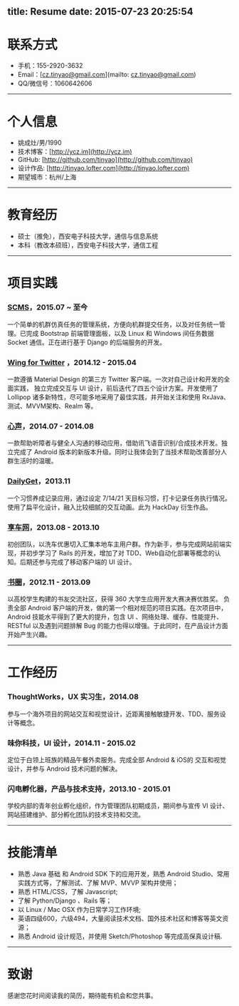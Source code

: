 title: Resume
date: 2015-07-23 20:25:54
---

# 联系方式

- 手机：155-2920-3632
- Email：[cz.tinyao@gmail.com](mailto: cz.tinyao@gmail.com)
- QQ/微信号：1060642606

---

# 个人信息

 - 姚成灶/男/1990
 - 技术博客：[http://ycz.im](http://ycz.im)
 - GitHub: [http://github.com/tinyao](http://github.com/tinyao)
 - 设计作品: [http://tinyao.lofter.com](http://tinyao.lofter.com)
 - 期望城市：杭州/上海

---

# 教育经历

* 硕士（推免），西安电子科技大学，通信与信息系统
* 本科（教改本硕班），西安电子科技大学，通信工程

---

# 项目实践

### [SCMS](http://ycz.im/scms)，2015.07 ~ 至今

一个简单的机群仿真任务的管理系统，方便向机群提交任务，以及对任务统一管理。已完成 Bootstrap 前端管理面板，以及 Linux 和 Windows 间任务数据 Socket 通信。正在进行基于 Django 的后端服务的开发。

### [Wing for Twitter](http://zico.im/wing) ，2014.12 - 2015.04

一款遵循 Material Design 的第三方 Twitter 客户端。一次对自己设计和开发的全面实践， 独立完成交互与 UI 设计，前后迭代了四五个设计方案。开发使用了 Lollipop 诸多新特性，尽可能多地采用了最佳实践，并开始关注和使用 RxJava、测试、MVVM架构、Realm 等。

### [心声](http://xinsheng.im)，2014.07 - 2014.08

一款帮助听障者与健全人沟通的移动应用，借助讯飞语音识别/合成技术开发。独立完成了 Android 版本的新版本升级。同时让我体会到了当技术帮助改善部分人群生活时的温暖。

### [DailyGet](http://zico.im/dailyget)，2013.11

一个习惯养成记录应用，通过设定 7/14/21 天目标习惯，打卡记录任务执行情况。 使用了扁平化设计，融入比较细腻的交互动画。此为 HackDay 衍生作品。

### [享车网](http://ixiangche.com)，2013.08 - 2013.10

初创团队，以洗车优惠切入汇集本地车主用户群。作为新手，参与完成网站前端实现，并初步学习了 Rails 的开发，增加了对 TDD、Web自动化部署等概念的认知。后期还参与完成了移动客户端的 UI 设计。

### [书圈](http://zico.im/boocle)，2012.11 - 2013.09

以高校学生构建的书友交流社区，获得 360 大学生应用开发大赛决赛优胜奖。 负责全部 Android 客户端的开发，做的第一个相对规范的项目实践。在次项目中，Android 技能水平得到了更大的提升，包含 UI 、网络处理、缓存、性能提升、RESTful 以及遇到问题排解 Bug 的能力也得以增强。于此同时，在产品设计方面开始产生兴趣。


---

# 工作经历

### ThoughtWorks，UX 实习生，2014.08

参与一个海外项目的网站交互和视觉设计，近距离接触敏捷开发、TDD、服务设计等概念。

### 味你科技，UI 设计，2014.11 - 2015.02

定位于白领上班族的精品午餐外卖服务。完成全部 Android & iOS的 交互和视觉设计，并参与 Android 技术问题的解决。

### 闪电孵化器，产品与技术支持，2013.10 - 2015.01

学校内部的青年创业孵化组织，作为管理团队初期成员，期间参与宣传 VI 设计、网站搭建维护、部分孵化团队的技术支持和交流。

---

# 技能清单

* 熟悉 Java 基础 和 Android SDK 下的应用开发，熟悉 Android Studio、常用实践方式等，了解测试、了解 MVP、MVVP 架构并使用；
* 熟悉 HTML/CSS，了解 Javascript;
* 了解 Python/Django 、Rails 等； 
* 以 Linux / Mac OSX 作为日常学习工作环境;
* 英语四级600，六级494，大量阅读技术文档、国外技术社区和博客等英文资源；
* 熟悉 Android 设计规范，并使用 Sketch/Photoshop 等完成高保真设计稿.

---

# 致谢

感谢您花时间阅读我的简历，期待能有机会和您共事。

